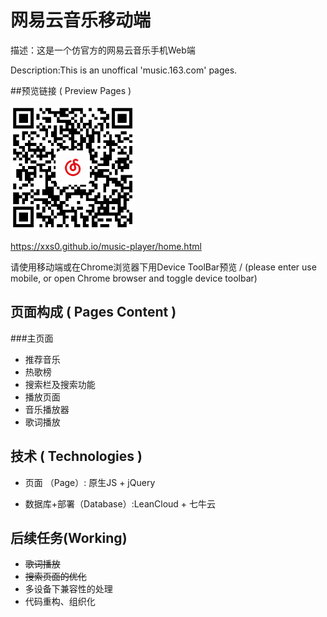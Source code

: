 # 网易云音乐移动端

描述：这是一个仿官方的网易云音乐手机Web端

Description:This is an unoffical 'music.163.com' pages.

##预览链接 ( Preview Pages )

<img src="qr.png" alt="qr" style="width: 200px;"/>

https://xxs0.github.io/music-player/home.html

请使用移动端或在Chrome浏览器下用Device ToolBar预览 / (please enter use mobile, or open Chrome browser and toggle device toolbar)


## 页面构成 ( Pages Content )

###主页面
- 推荐音乐
- 热歌榜
- 搜索栏及搜索功能
- 播放页面
- 音乐播放器
- 歌词播放

## 技术 ( Technologies )

- 页面 （Page）: 原生JS + jQuery

- 数据库+部署（Database）:LeanCloud + 七牛云

## 后续任务(Working)

* ~~歌词播放~~
* ~~搜索页面的优化~~
* 多设备下兼容性的处理
* 代码重构、组织化


